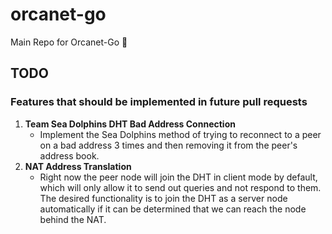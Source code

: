 # orcanet-go

Main Repo for Orcanet-Go 🐳

## TODO
### Features that should be implemented in future pull requests
1. **Team Sea Dolphins DHT Bad Address Connection** 
    - Implement the Sea Dolphins method of trying to reconnect to a peer on a bad address 3 times and then removing it from the peer's address book. 
2. **NAT Address Translation** 
    - Right now the peer node will join the DHT in client mode by default, which will only allow it to send out queries and not respond to them. The desired functionality is to join the DHT as a server node automatically if it can be determined that we can reach the node behind the NAT.